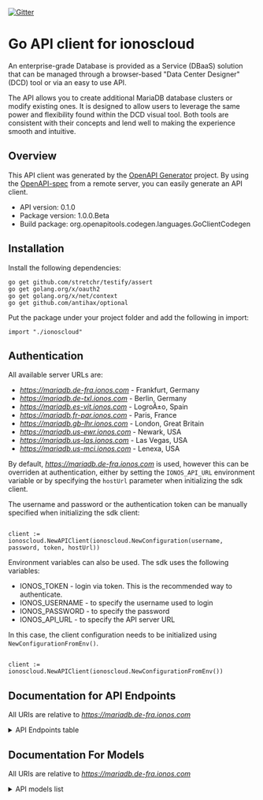 [![Gitter](https://img.shields.io/gitter/room/ionos-cloud/sdk-general)](https://gitter.im/ionos-cloud/sdk-general)

# Go API client for ionoscloud

An enterprise-grade Database is provided as a Service (DBaaS) solution that
can be managed through a browser-based \"Data Center Designer\" (DCD) tool or
via an easy to use API.

The API allows you to create additional MariaDB database clusters or modify existing
ones. It is designed to allow users to leverage the same power and
flexibility found within the DCD visual tool. Both tools are consistent with
their concepts and lend well to making the experience smooth and intuitive.


## Overview
This API client was generated by the [OpenAPI Generator](https://openapi-generator.tech) project.  By using the [OpenAPI-spec](https://www.openapis.org/) from a remote server, you can easily generate an API client.

- API version: 0.1.0
- Package version: 1.0.0.Beta
- Build package: org.openapitools.codegen.languages.GoClientCodegen

## Installation

Install the following dependencies:

```shell
go get github.com/stretchr/testify/assert
go get golang.org/x/oauth2
go get golang.org/x/net/context
go get github.com/antihax/optional
```

Put the package under your project folder and add the following in import:

```golang
import "./ionoscloud"
```

## Authentication

All available server URLs are:

- *https://mariadb.de-fra.ionos.com* - Frankfurt, Germany
- *https://mariadb.de-txl.ionos.com* - Berlin, Germany
- *https://mariadb.es-vit.ionos.com* - LogroÃ±o, Spain
- *https://mariadb.fr-par.ionos.com* - Paris, France
- *https://mariadb.gb-lhr.ionos.com* - London, Great Britain
- *https://mariadb.us-ewr.ionos.com* - Newark, USA
- *https://mariadb.us-las.ionos.com* - Las Vegas, USA
- *https://mariadb.us-mci.ionos.com* - Lenexa, USA

By default, *https://mariadb.de-fra.ionos.com* is used, however this can be overriden at authentication, either
by setting the `IONOS_API_URL` environment variable or by specifying the `hostUrl` parameter when
initializing the sdk client.

The username and password or the authentication token can be manually specified when initializing
the sdk client:

```golang

client := ionoscloud.NewAPIClient(ionoscloud.NewConfiguration(username, password, token, hostUrl))

```

Environment variables can also be used. The sdk uses the following variables:
- IONOS_TOKEN    - login via token. This is the recommended way to authenticate.
- IONOS_USERNAME - to specify the username used to login
- IONOS_PASSWORD - to specify the password
- IONOS_API_URL  - to specify the API server URL

In this case, the client configuration needs to be initialized using `NewConfigurationFromEnv()`.

```golang

client := ionoscloud.NewAPIClient(ionoscloud.NewConfigurationFromEnv())

```


## Documentation for API Endpoints

All URIs are relative to *https://mariadb.de-fra.ionos.com*
<details >
    <summary title="Click to toggle">API Endpoints table</summary>


| Class | Method | HTTP request | Description |
| ------------- | ------------- | ------------- | ------------- |
| BackupsApi | [**BackupsFindById**](docs/api/BackupsApi.md#BackupsFindById) | **Get** /backups/{backupId} | Fetch backups |
| BackupsApi | [**BackupsGet**](docs/api/BackupsApi.md#BackupsGet) | **Get** /backups | List of backups. |
| BackupsApi | [**ClusterBackupsGet**](docs/api/BackupsApi.md#ClusterBackupsGet) | **Get** /clusters/{clusterId}/backups | List backups of cluster |
| ClustersApi | [**ClustersDelete**](docs/api/ClustersApi.md#ClustersDelete) | **Delete** /clusters/{clusterId} | Delete a cluster |
| ClustersApi | [**ClustersFindById**](docs/api/ClustersApi.md#ClustersFindById) | **Get** /clusters/{clusterId} | Fetch a cluster |
| ClustersApi | [**ClustersGet**](docs/api/ClustersApi.md#ClustersGet) | **Get** /clusters | List clusters |
| ClustersApi | [**ClustersPatch**](docs/api/ClustersApi.md#ClustersPatch) | **Patch** /clusters/{clusterId} | Update a cluster |
| ClustersApi | [**ClustersPost**](docs/api/ClustersApi.md#ClustersPost) | **Post** /clusters | Create a cluster |
| RestoreApi | [**ClustersRestore**](docs/api/RestoreApi.md#ClustersRestore) | **Post** /clusters/{clusterId}/restore | In-place restore of a cluster. |

</details>

## Documentation For Models

All URIs are relative to *https://mariadb.de-fra.ionos.com*
<details >
<summary title="Click to toggle">API models list</summary>

 - [Backup](docs/models/Backup)
 - [BackupList](docs/models/BackupList)
 - [BackupListAllOf](docs/models/BackupListAllOf)
 - [BackupProperties](docs/models/BackupProperties)
 - [BackupResponse](docs/models/BackupResponse)
 - [BaseBackup](docs/models/BaseBackup)
 - [ClusterList](docs/models/ClusterList)
 - [ClusterListAllOf](docs/models/ClusterListAllOf)
 - [ClusterMetadata](docs/models/ClusterMetadata)
 - [ClusterProperties](docs/models/ClusterProperties)
 - [ClusterResponse](docs/models/ClusterResponse)
 - [ClustersGet400Response](docs/models/ClustersGet400Response)
 - [ClustersGet401Response](docs/models/ClustersGet401Response)
 - [ClustersGet403Response](docs/models/ClustersGet403Response)
 - [ClustersGet404Response](docs/models/ClustersGet404Response)
 - [ClustersGet405Response](docs/models/ClustersGet405Response)
 - [ClustersGet415Response](docs/models/ClustersGet415Response)
 - [ClustersGet422Response](docs/models/ClustersGet422Response)
 - [ClustersGet429Response](docs/models/ClustersGet429Response)
 - [ClustersGet500Response](docs/models/ClustersGet500Response)
 - [ClustersGet503Response](docs/models/ClustersGet503Response)
 - [Connection](docs/models/Connection)
 - [CreateClusterProperties](docs/models/CreateClusterProperties)
 - [CreateClusterRequest](docs/models/CreateClusterRequest)
 - [DBUser](docs/models/DBUser)
 - [DayOfTheWeek](docs/models/DayOfTheWeek)
 - [ErrorMessage](docs/models/ErrorMessage)
 - [MaintenanceWindow](docs/models/MaintenanceWindow)
 - [MariadbVersion](docs/models/MariadbVersion)
 - [Pagination](docs/models/Pagination)
 - [PaginationLinks](docs/models/PaginationLinks)
 - [PatchClusterProperties](docs/models/PatchClusterProperties)
 - [PatchClusterRequest](docs/models/PatchClusterRequest)
 - [RestoreRequest](docs/models/RestoreRequest)
 - [State](docs/models/State)


[[Back to API list]](#documentation-for-api-endpoints) [[Back to Model list]](#documentation-for-models)

</details>
